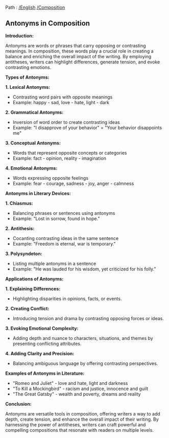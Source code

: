 Path : [/English](<..\..\index.md>) [/Composition](<..\index.md>)
## Antonyms in Composition

**Introduction:**

Antonyms are words or phrases that carry opposing or contrasting meanings. In composition, these words play a crucial role in creating a balance and enriching the overall impact of the writing. By employing antitheses, writers can highlight differences, generate tension, and evoke contrasting emotions.

**Types of Antonyms:**

**1. Lexical Antonyms:**
- Contrasting word pairs with opposite meanings
- Example: happy - sad, love - hate, light - dark


**2. Grammatical Antonyms:**
- Inversion of word order to create contrasting ideas
- Example: "I disapprove of your behavior" = "Your behavior disappoints me"


**3. Conceptual Antonyms:**
- Words that represent opposite concepts or categories
- Example: fact - opinion, reality - imagination


**4. Emotional Antonyms:**
- Words expressing opposite feelings
- Example: fear - courage, sadness - joy, anger - calmness


**Antonyms in Literary Devices:**

**1. Chiasmus:**
- Balancing phrases or sentences using antonyms
- Example: "Lost in sorrow, found in hope."


**2. Antithesis:**
- Cocanting contrasting ideas in the same sentence
- Example: "Freedom is eternal, war is temporary."


**3. Polysyndeton:**
- Listing multiple antonyms in a sentence
- Example: "He was lauded for his wisdom, yet criticized for his folly."


**Applications of Antonyms:**

**1. Explaining Differences:**
- Highlighting disparities in opinions, facts, or events.


**2. Creating Conflict:**
- Introducing tension and drama by contrasting opposing forces or ideas.


**3. Evoking Emotional Complexity:**
- Adding depth and nuance to characters, situations, and themes by presenting conflicting attributes.


**4. Adding Clarity and Precision:**
- Balancing ambiguous language by offering contrasting perspectives.


**Examples of Antonyms in Literature:**

- "Romeo and Juliet" - love and hate, light and darkness
- "To Kill a Mockingbird" - racism and justice, innocence and guilt
- "The Great Gatsby" - wealth and poverty, dreams and reality


**Conclusion:**

Antonyms are versatile tools in composition, offering writers a way to add depth, create tension, and enhance the overall impact of their writing. By harnessing the power of antitheses, writers can craft powerful and compelling compositions that resonate with readers on multiple levels.
